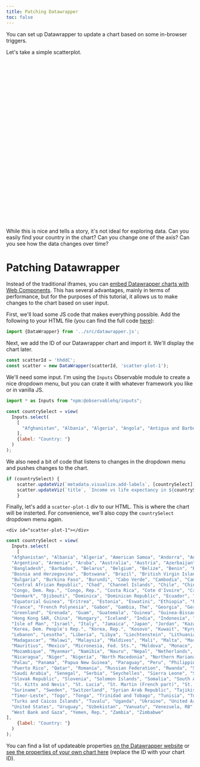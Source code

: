 ```yaml
---
title: Patching Datawrapper
toc: false
---
```


You can set up Datawrapper to update a chart based on some in-browser triggers.

Let's take a simple scatterplot.

<div style="min-height:436px"><script type="text/javascript" defer src="https://datawrapper.dwcdn.net/hhddC/embed.js?v=11" charset="utf-8"></script><noscript><img src="https://datawrapper.dwcdn.net/hhddC/full.png" alt="" /></noscript></div>

While this is nice and tells a story, it's not ideal for exploring data. Can you easily find your country in the chart? Can you change one of the axis? Can you see how the data changes over time?

# Patching Datawrapper

Instead of the traditional iframes, you can [embed Datawrapper charts with Web Components](https://blog.datawrapper.de/web-component-embedding/). This has several advantages, mainly in terms of performance, but for the purposes of this tutorial, it allows us to make changes to the chart based on user input.

First, we'll load some JS code that makes everything possible. Add the following to your HTML file (you can find the full code [here](../src/datawrapper.js)):

```js echo
import {DataWrapper} from '../src/datawrapper.js';
```

Next, we add the ID of our Datawrapper chart and import it. We'll display the chart later.

```js echo
const scatterId = 'hhddC';
const scatter = new DataWrapper(scatterId, 'scatter-plot-1');
```

We'll need some input. I'm using the `Inputs` Observable module to create a nice dropdown menu, but you can crate it with whatever framework you like or in vanilla JS.

```js echo run=false
import * as Inputs from "npm:@observablehq/inputs";

const countrySelect = view(
  Inputs.select(
    [
      "Afghanistan", "Albania", "Algeria", "Angola", "Antigua and Barbuda", "Argentina", "Armenia", "Aruba", "Australia", "Austria", "Azerbaijan", "Bahamas", "Bahrain", "Bangladesh", "Barbados", "Belarus", "Belgium", "Belize", "Benin", "Bermuda", "Bhutan", "Bolivia", "Bosnia and Herzegovina", "Botswana", "Brazil", "Brunei", "Bulgaria", "Burkina Faso", "Burundi", "Cambodia", "Cameroon", "Canada", "Cape Verde", "Cayman Islands", "Central African Republic", "Chad", "Chile", "China", "Colombia", "Comoros", "Congo", "Costa Rica", "Cote d'Ivoire", "Croatia", "Curacao", "Cyprus", "Czechia", "Democratic Republic of Congo", "Denmark", "Djibouti", "Dominica", "Dominican Republic", "Egypt", "Equatorial Guinea", "Estonia", "Eswatini", "Ethiopia", "Fiji", "Finland", "France", "Gabon", "Gambia", "Ghana", "Greece", "Grenada", "Guatemala", "Guinea", "Guinea-Bissau", "Guyana", "Hong Kong", "Hungary", "Iceland", "India", "Indonesia", "Iraq", "Ireland", "Israel", "Italy", "Jamaica", "Jordan", "Kenya", "Kiribati", "Kyrgyzstan", "Latvia", "Lebanon", "Lesotho", "Liberia", "Libya", "Lithuania", "Luxembourg", "Macao", "Madagascar", "Malawi", "Mali", "Malta", "Marshall Islands", "Mauritius", "Micronesia (country)", "Moldova", "Mongolia", "Montenegro", "Morocco", "Mozambique", "Myanmar", "Namibia", "Nauru", "Nepal", "Netherlands", "New Zealand", "Nicaragua", "Niger", "Nigeria", "North Macedonia", "Oman", "Pakistan", "Palau", "Panama", "Papua New Guinea", "Paraguay", "Peru", "Philippines", "Portugal", "Qatar", "Romania", "Russia", "Rwanda", "Saint Kitts and Nevis", "Saint Lucia", "Saint Vincent and the Grenadines", "Sao Tome and Principe", "Saudi Arabia", "Senegal", "Seychelles", "Sierra Leone", "Singapore", "Slovakia", "Slovenia", "Solomon Islands", "Somalia", "South Africa", "South Korea", "Spain", "Sri Lanka", "Sudan", "Suriname", "Sweden", "Tajikistan", "Tanzania", "Thailand", "Togo", "Tonga", "Trinidad and Tobago", "Tunisia", "Turkey", "Turks and Caicos Islands", "Tuvalu", "Uganda", "Ukraine", "United Arab Emirates", "United Kingdom", "United States", "Uruguay", "Uzbekistan", "Vanuatu", "Vietnam", "Zambia", "Zimbabwe", "Japan", "Kazakhstan", "Mexico", "Norway", "Armenia", "Azerbaijan", "Cyprus", "Laos", "Russia", "Turkey", "East Timor", "Ecuador", "El Salvador", "Georgia", "Germany", "Haiti", "Honduras", "Iran", "Kazakhstan", "Malaysia", "Maldives", "Mauritania", "Poland", "Puerto Rico", "Samoa", "Serbia", "Switzerland", "Georgia"
    ],
    {label: "Country: "}
  )
);
```

We also need a bit of code that listens to changes in the dropdown menu and pushes changes to the chart.

```js echo
if (countrySelect) {
    scatter.updateViz(`metadata.visualize.add-labels`, [countrySelect]);
    scatter.updateViz(`title`, `Income vs life expectancy in ${countrySelect}`);
    }
```

Finally, let's add a `scatter-plot-1` div to our HTML. This is where the chart will be insterted. For convenience, we'll also copy the `countrySelect` dropdown menu again.

``` 
<div id="scatter-plot-1"></div>
```

```js
const countrySelect = view(
  Inputs.select(
    [
  "Afghanistan", "Albania", "Algeria", "American Samoa", "Andorra", "Angola", "Antigua and Barbuda",
  "Argentina", "Armenia", "Aruba", "Australia", "Austria", "Azerbaijan", "Bahamas, The", "Bahrain",
  "Bangladesh", "Barbados", "Belarus", "Belgium", "Belize", "Benin", "Bermuda", "Bhutan", "Bolivia",
  "Bosnia and Herzegovina", "Botswana", "Brazil", "British Virgin Islands", "Brunei Darussalam",
  "Bulgaria", "Burkina Faso", "Burundi", "Cabo Verde", "Cambodia", "Cameroon", "Canada", "Cayman Islands",
  "Central African Republic", "Chad", "Channel Islands", "Chile", "China", "Colombia", "Comoros",
  "Congo, Dem. Rep.", "Congo, Rep.", "Costa Rica", "Cote d'Ivoire", "Croatia", "Cuba", "Curacao", "Cyprus",
  "Denmark", "Djibouti", "Dominica", "Dominican Republic", "Ecuador", "Egypt, Arab Rep.", "El Salvador",
  "Equatorial Guinea", "Eritrea", "Estonia", "Eswatini", "Ethiopia", "Faroe Islands", "Fiji", "Finland",
  "France", "French Polynesia", "Gabon", "Gambia, The", "Georgia", "Germany", "Ghana", "Gibraltar", "Greece",
  "Greenland", "Grenada", "Guam", "Guatemala", "Guinea", "Guinea-Bissau", "Guyana", "Haiti", "Honduras",
  "Hong Kong SAR, China", "Hungary", "Iceland", "India", "Indonesia", "Iran, Islamic Rep.", "Iraq", "Ireland",
  "Isle of Man", "Israel", "Italy", "Jamaica", "Japan", "Jordan", "Kazakhstan", "Kenya", "Kiribati",
  "Korea, Dem. People's Rep.", "Korea, Rep.", "Kosovo", "Kuwait", "Kyrgyz Republic", "Lao PDR", "Latvia",
  "Lebanon", "Lesotho", "Liberia", "Libya", "Liechtenstein", "Lithuania", "Luxembourg", "Macao SAR, China",
  "Madagascar", "Malawi", "Malaysia", "Maldives", "Mali", "Malta", "Marshall Islands", "Mauritania",
  "Mauritius", "Mexico", "Micronesia, Fed. Sts.", "Moldova", "Monaco", "Mongolia", "Montenegro", "Morocco",
  "Mozambique", "Myanmar", "Namibia", "Nauru", "Nepal", "Netherlands", "New Caledonia", "New Zealand",
  "Nicaragua", "Niger", "Nigeria", "North Macedonia", "Northern Mariana Islands", "Norway", "Oman", "Pakistan",
  "Palau", "Panama", "Papua New Guinea", "Paraguay", "Peru", "Philippines", "Poland", "Portugal",
  "Puerto Rico", "Qatar", "Romania", "Russian Federation", "Rwanda", "Samoa", "San Marino", "Sao Tome and Principe",
  "Saudi Arabia", "Senegal", "Serbia", "Seychelles", "Sierra Leone", "Singapore", "Sint Maarten (Dutch part)",
  "Slovak Republic", "Slovenia", "Solomon Islands", "Somalia", "South Africa", "South Sudan", "Spain", "Sri Lanka",
  "St. Kitts and Nevis", "St. Lucia", "St. Martin (French part)", "St. Vincent and the Grenadines", "Sudan",
  "Suriname", "Sweden", "Switzerland", "Syrian Arab Republic", "Tajikistan", "Tanzania", "Thailand",
  "Timor-Leste", "Togo", "Tonga", "Trinidad and Tobago", "Tunisia", "Turkiye", "Turkmenistan",
  "Turks and Caicos Islands", "Tuvalu", "Uganda", "Ukraine", "United Arab Emirates", "United Kingdom",
  "United States", "Uruguay", "Uzbekistan", "Vanuatu", "Venezuela, RB", "Virgin Islands (U.S.)",
  "West Bank and Gaza", "Yemen, Rep.", "Zambia", "Zimbabwe"
],
    {label: "Country: "}
  )
);
```

<div id="scatter-plot-1"></div>

You can find a list of updateable properties [on the Datawrapper website](https://developer.datawrapper.de/docs/chart-properties) or [see the properties of your own chart here](https://api.datawrapper.de/v3/charts/hhddC) (replace the ID with your chart ID).

<!-- # Animating charts in Datawrapper

Let's build on the previous example.

First, let's build a slider.

<div id="time-slider">
</div>

```js echo
let timeSlider = view(Inputs.range([1960, 2021], {step: 1, value: 1960}));
```

```js echo
const scatterAnimated = new DataWrapper('hhddC', 'scatter-plot-2');
```

Finally, let's add a `scatter-plot-2` div to our HTML. This is where the chart will be insterted. For convenience, we'll also copy the `countrySelect` dropdown menu again.

``` 
<div id="scatter-plot-2"></div>
```

<div id="scatter-plot-2"></div>

```js echo
if (timeSlider) {
    scatterAnimated.updateViz(`title`, `Income vs life expectancy in ${timeSlider}`);
    scatterAnimated.updateViz('metadata.axes.x',  `gdp_per_capita_current_${timeSlider}`);
    scatterAnimated.updateViz('metadata.axes.y',  `life_expectancy_${timeSlider}`);
    scatterAnimated.updateViz('metadata.axes.size',  `population_${timeSlider}`);
    }
``` -->
